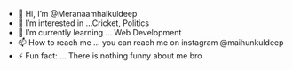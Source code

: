 - 👋 Hi, I’m @Meranaamhaikuldeep
- 👀 I’m interested in ...Cricket, Politics
- 🌱 I’m currently learning ... Web Development
- 📫 How to reach me ... you can reach me on instagram @maihunkuldeep
- ⚡ Fun fact: ... There is nothing funny about me bro
